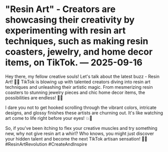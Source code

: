 # "Resin Art" - Creators are showcasing their creativity by experimenting with resin art techniques, such as making resin coasters, jewelry, and home decor items, on TikTok. — 2025-09-16

Hey there, my fellow creative souls! Let's talk about the latest buzz - Resin Art! 🎨🌟 TikTok is blowing up with talented creators diving into resin art techniques and unleashing their artistic magic. From mesmerizing resin coasters to stunning jewelry pieces and chic home decor items, the possibilities are endless! 💫✨

I dare you not to get hooked scrolling through the vibrant colors, intricate designs, and glossy finishes these artists are churning out. It's like watching art come to life right before your eyes! 💥🎉

So, if you've been itching to flex your creative muscles and try something new, why not give resin art a whirl? Who knows, you might just discover your hidden talent and become the next TikTok artisan sensation! 🌈🔮 #ResinArtRevolution #CreateAndInspire